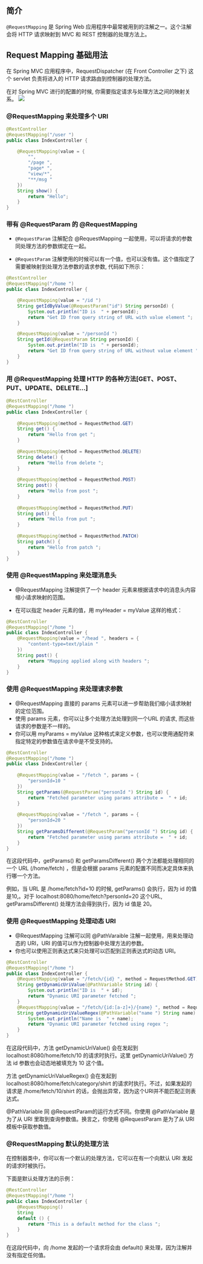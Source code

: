 ## 简介
`@RequestMapping` 是 Spring Web 应用程序中最常被用到的注解之一。这个注解会将 HTTP 请求映射到 MVC 和 REST 控制器的处理方法上。
## Request Mapping 基础用法
在 Spring MVC 应用程序中，RequestDispatcher (在 Front Controller 之下) 这个 servlet 负责将进入的 HTTP 请求路由到控制器的处理方法。

在对 Spring MVC 进行的配置的时候, 你需要指定请求与处理方法之间的映射关系。
![](../static/c7b415e294304c2648a1d81645966d3e.png)

### @RequestMapping 来处理多个 URI
```java
@RestController
@RequestMapping("/user ")
public class IndexController {

    @RequestMapping(value = {
		"",
		"/page ",
		"page* ",
		"view/*",
		"**/msg "
    })
    String show() {
        return "Hello";
    }
}
```

### 带有 @RequestParam 的 @RequestMapping
- `@RequestParam` 注解配合 @RequestMapping 一起使用，可以将请求的参数同处理方法的参数绑定在一起。

- `@RequestParam` 注解使用的时候可以有一个值，也可以没有值。这个值指定了需要被映射到处理方法参数的请求参数, 代码如下所示：


```java
@RestController
@RequestMapping("/home ")
public class IndexController {

    @RequestMapping(value = "/id ")
    String getIdByValue(@RequestParam("id") String personId) {
        System.out.println("ID is  " + personId);
        return "Get ID from query string of URL with value element ";
    }

    @RequestMapping(value = "/personId ")
    String getId(@RequestParam String personId) {
        System.out.println("ID is  " + personId);
        return "Get ID from query string of URL without value element ";
    }
}
```


### 用 @RequestMapping 处理 HTTP 的各种方法[GET、POST、PUT、UPDATE、DELETE...]

```JAVA
@RestController
@RequestMapping("/home ")
public class IndexController {
	
    @RequestMapping(method = RequestMethod.GET)
    String get() {
        return "Hello from get ";
    }
	
    @RequestMapping(method = RequestMethod.DELETE)
    String delete() {
        return "Hello from delete ";
    }
	
    @RequestMapping(method = RequestMethod.POST)
    String post() {
        return "Hello from post ";
    }
	
    @RequestMapping(method = RequestMethod.PUT)
    String put() {
        return "Hello from put ";
    }
	
    @RequestMapping(method = RequestMethod.PATCH)
    String patch() {
        return "Hello from patch ";
    }
}
```

### 使用 @RequestMapping 来处理消息头

-	@RequestMapping 注解提供了一个 header 元素来根据请求中的消息头内容缩小请求映射的范围。

-	在可以指定 header 元素的值，用 myHeader = myValue 这样的格式：

```JAVA
@RestController
@RequestMapping("/home ")
public class IndexController {
    @RequestMapping(value = "/head ", headers = {
        "content-type=text/plain "
    })
    String post() {
        return "Mapping applied along with headers ";
    }
}
```


### 使用 @RequestMapping 来处理请求参数
-	@RequestMapping 直接的 params 元素可以进一步帮助我们缩小请求映射的定位范围。
-	使用 params 元素，你可以让多个处理方法处理到同一个URL 的请求, 而这些请求的参数是不一样的。
-	你可以用 myParams = myValue 这种格式来定义参数，也可以使用通配符来指定特定的参数值在请求中是不受支持的。
```java
@RestController
@RequestMapping("/home ")
public class IndexController {
	
    @RequestMapping(value = "/fetch ", params = {
        "personId=10 "
    })
    String getParams(@RequestParam("personId ") String id) {
        return "Fetched parameter using params attribute =  " + id;
    }
	
    @RequestMapping(value = "/fetch ", params = {
        "personId=20 "
    })
    String getParamsDifferent(@RequestParam("personId ") String id) {
        return "Fetched parameter using params attribute =  " + id;
    }
}
```

在这段代码中，getParams() 和 getParamsDifferent() 两个方法都能处理相同的一个 URL (/home/fetch) ，但是会根据 params 元素的配置不同而决定具体来执行哪一个方法。

例如，当 URL 是 /home/fetch?id=10 的时候, getParams() 会执行，因为 id 的值是10,。对于 localhost:8080/home/fetch?personId=20 这个URL, getParamsDifferent() 处理方法会得到执行，因为 id 值是 20。


### 使用 @RequestMapping 处理动态 URI

-	@RequestMapping 注解可以同 @PathVaraible 注解一起使用，用来处理动态的 URI，URI 的值可以作为控制器中处理方法的参数。
-	你也可以使用正则表达式来只处理可以匹配到正则表达式的动态 URI。

```java
@RestController
@RequestMapping("/home ")
public class IndexController {
    @RequestMapping(value = "/fetch/{id} ", method = RequestMethod.GET)
    String getDynamicUriValue(@PathVariable String id) {
        System.out.println("ID is  " + id);
        return "Dynamic URI parameter fetched ";
    }
    @RequestMapping(value = "/fetch/{id:[a-z]+}/{name} ", method = RequestMethod.GET)
    String getDynamicUriValueRegex(@PathVariable("name ") String name) {
        System.out.println("Name is  " + name);
        return "Dynamic URI parameter fetched using regex ";
    }
}

```
在这段代码中，方法 getDynamicUriValue() 会在发起到 localhost:8080/home/fetch/10 的请求时执行。这里 getDynamicUriValue() 方法 id 参数也会动态地被填充为 10 这个值。

方法 getDynamicUriValueRegex() 会在发起到 localhost:8080/home/fetch/category/shirt 的请求时执行。不过，如果发起的请求是 /home/fetch/10/shirt 的话，会抛出异常，因为这个URI并不能匹配正则表达式。

@PathVariable 同 @RequestParam的运行方式不同。你使用 @PathVariable 是为了从 URI 里取到查询参数值。换言之，你使用 @RequestParam 是为了从 URI 模板中获取参数值。



### @RequestMapping 默认的处理方法

在控制器类中，你可以有一个默认的处理方法，它可以在有一个向默认 URI 发起的请求时被执行。

下面是默认处理方法的示例：
```java
@RestController
@RequestMapping("/home ")
public class IndexController {
    @RequestMapping()
    String
    default () {
        return "This is a default method for the class ";
    }
}
```

在这段代码中，向 /home 发起的一个请求将会由 default() 来处理，因为注解并没有指定任何值。